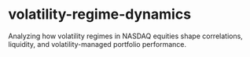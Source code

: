 # volatility-regime-dynamics
Analyzing how volatility regimes in NASDAQ equities shape correlations, liquidity, and volatility-managed portfolio performance.
